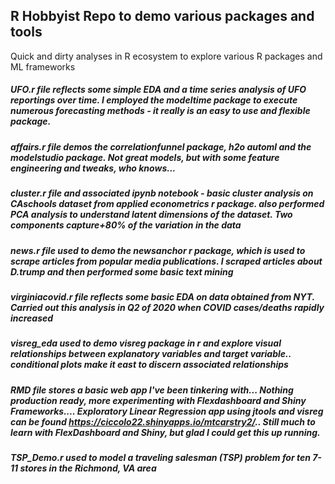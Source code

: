 ## R Hobbyist Repo to demo various packages and tools
Quick and dirty analyses in R ecosystem to explore various R packages and ML frameworks

##### UFO.r file reflects some simple EDA and a time series analysis of UFO reportings over time. I employed the modeltime package to execute numerous forecasting methods - it really is an easy to use and flexible package.

##### affairs.r file demos the correlationfunnel package, h2o automl and the modelstudio package. Not great models, but with some feature engineering and tweaks, who knows...

##### cluster.r file and associated ipynb notebook - basic cluster analysis on CAschools dataset from applied econometrics r package. also performed PCA analysis to understand latent dimensions of the dataset. Two components capture+80% of the variation in the data

##### news.r file used to demo the newsanchor r package, which is used to scrape articles from popular media publications. I scraped  articles about D.trump and then performed some basic text mining

##### virginiacovid.r file reflects some basic EDA on data obtained from NYT. Carried out this analysis in Q2 of 2020 when COVID cases/deaths rapidly increased

##### visreg_eda used to demo visreg package in r and explore visual relationships between explanatory variables and target variable.. conditional plots make it east to discern associated relationships

##### RMD file stores a basic web app I've been tinkering with... Nothing production ready, more experimenting with Flexdashboard and Shiny Frameworks.... Exploratory Linear Regression app using jtools and visreg can be found  https://ciccolo22.shinyapps.io/mtcarstry2/.. Still much to learn with FlexDashboard and Shiny, but glad I could get this up running.
 
##### TSP_Demo.r used to model a traveling salesman (TSP) problem for ten 7-11 stores in the Richmond, VA area
